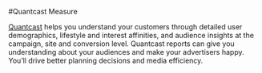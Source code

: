#Quantcast Measure

[Quantcast](www.quantcast.com) helps you understand your customers through detailed user demographics, lifestyle and interest affinities, and audience insights at the campaign, site and conversion level. Quantcast reports can give you understanding about your audiences and make your advertisers happy. You’ll drive better planning decisions and media efficiency.